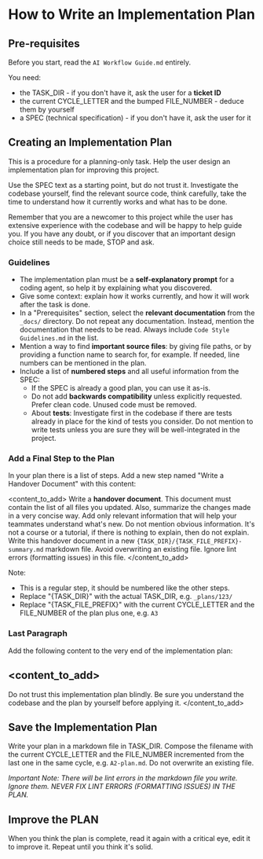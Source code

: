 # How to Write an Implementation Plan

## Pre-requisites

Before you start, read the `AI Workflow Guide.md` entirely.

You need:

- the TASK_DIR - if you don't have it, ask the user for a **ticket ID**
- the current CYCLE_LETTER and the bumped FILE_NUMBER - deduce them by yourself
- a SPEC (technical specification) - if you don't have it, ask the user for it

## Creating an Implementation Plan

This is a procedure for a planning-only task. Help the user design an implementation plan for improving this project.

Use the SPEC text as a starting point, but do not trust it. Investigate the codebase yourself, find the relevant source code, think carefully, take the time to understand how it currently works and what has to be done.

Remember that you are a newcomer to this project while the user has extensive experience with the codebase and will be happy to help guide you. If you have any doubt, or if you discover that an important design choice still needs to be made, STOP and ask.

### Guidelines

- The implementation plan must be a **self-explanatory prompt** for a coding agent, so help it by explaining what you discovered.
- Give some context: explain how it works currently, and how it will work after the task is done.
- In a "Prerequisites" section, select the **relevant documentation** from the `_docs/` directory. Do not repeat any documentation. Instead, mention the documentation that needs to be read. Always include `Code Style Guidelines.md` in the list.
- Mention a way to find **important source files**: by giving file paths, or by providing a function name to search for, for example. If needed, line numbers can be mentioned in the plan.
- Include a list of **numbered steps** and all useful information from the SPEC:
  - If the SPEC is already a good plan, you can use it as-is.
  - Do not add **backwards compatibility** unless explicitly requested. Prefer clean code. Unused code must be removed.
  - About **tests**: Investigate first in the codebase if there are tests already in place for the kind of tests you consider. Do not mention to write tests unless you are sure they will be well-integrated in the project.

### Add a Final Step to the Plan

In your plan there is a list of steps. Add a new step named "Write a Handover Document" with this content:

<content_to_add>
Write a **handover document**. This document must contain the list of all files you updated. Also, summarize the changes made in a very concise way. Add only relevant information that will help your teammates understand what's new. Do not mention obvious information. It's not a course or a tutorial, if there is nothing to explain, then do not explain. Write this handover document in a new `{TASK_DIR}/{TASK_FILE_PREFIX}-summary.md` markdown file. Avoid overwriting an existing file. Ignore lint errors (formatting issues) in this file.
</content_to_add>

Note:

- This is a regular step, it should be numbered like the other steps.
- Replace "{TASK_DIR}" with the actual TASK_DIR, e.g. `_plans/123/`
- Replace "{TASK_FILE_PREFIX}" with the current CYCLE_LETTER and the FILE_NUMBER of the plan plus one, e.g. `A3`

### Last Paragraph

Add the following content to the very end of the implementation plan:

<content_to_add>
---

Do not trust this implementation plan blindly. Be sure you understand the codebase and the plan by yourself before applying it.
</content_to_add>

## Save the Implementation Plan

Write your plan in a markdown file in TASK_DIR. Compose the filename with the current CYCLE_LETTER and the FILE_NUMBER incremented from the last one in the same cycle, e.g. `A2-plan.md`. Do not overwrite an existing file.

_Important Note: There will be lint errors in the markdown file you write. Ignore them. NEVER FIX LINT ERRORS (FORMATTING ISSUES) IN THE PLAN._

## Improve the PLAN

When you think the plan is complete, read it again with a critical eye, edit it to improve it. Repeat until you think it's solid.
